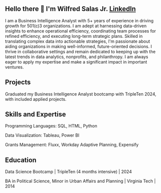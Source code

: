 ## Hello there 👋 I'm Wilfred Salas Jr. [LinkedIn](https://www.linkedin.com/in/wilfredsalasjr/)

I am a Business Intelligence Analyst with 5+ years of experience in driving growth for 501(c)3 organizations. I am adept at harnessing data-driven insights to enhance operational efficiency, coordinating team processes for refined efficiency, and executing long-term strategic plans. Skilled in translating complex data into actionable strategies, I'm passionate about aiding organizations in making well-informed, future-oriented decisions. I thrive in collaborative settings and remain dedicated to keeping up with the latest trends in data analytics, nonprofits, and philanthropy. I am always eager to apply my expertise and make a significant impact in important ventures.

## Projects

Graduated my Business Intelligence Analyst bootcamp with TripleTen 2024, with included applied projects.

## Skills and Expertise

Programming Languages: SQL, HTML, Python

Data Visualization: Tableau, Power BI 

Grants Management: Fluxx, Workday Adaptive Planning, Expensify

## Education

Data Science Bootcamp | TripleTen (4 months intensive) | 2024

BA in Political Science, Minor in Urban Affairs and Planning | Virginia Tech | 2014
